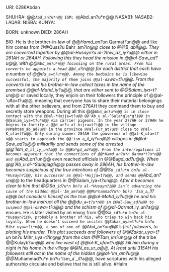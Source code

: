 URI: 0286Abdan

SHUHRA: @@`Abd_an?u*n@@
ISM: @@`Abd_an?u*n@@
NASAB1:
NASAB2:
LAQAB:
NISBA:
KUNYA:

BORN: unknown
DIED: 286AH

BIO: He is the brother-in-law of @@*Hamd_an?u*n Qarma*t?u*n@@ and like him comes from @@Quss?u Bahr_am?i*n@@ close to @@B_abil@@. They are converted together by @@al-*Husayn?u al-'Ahw_az_iy?u@@ either in 261AH or 264AH. Following this they head the mission in @@al-Saw_ad?u@@, with @@`Abd_an?u*n@@ focussing on the rural areas. From his converts he appoints a head @@d_a`?i*n@@ for each district that each have a number of @@du`_a=t?u*n@@. Among the bedouins he is likewise successful, the majority of them joins @@al-da`wa=t?u@@. From the converts he and his brother-in-law collect taxes in the name of the promised @@al-Mahd_iy?u@@, that are either sent to @@Salam_iya=t?u*n@@ or saved locally, they enjoin on their followers the principle of @@al-'ulfa=t?u@@, meaning that everyone has to share their material belongings with all the other believers, and from 276AH they command them to buy and secretly store weapons. During all this @@`Abd_an?u*n@@ is in close contact with the @@al-*Hujja=t?u@@ @@'Ab_u al-^Sala*gla*g?i@@ in @@Salam_iya=t?u*n@@ via carrier pigeons. In the year 277AH or 279AH he begins to fortify a @@d_ar?u al-hijra=t?i@@ in the village @@Mahtam_ab_ad?u@@ in the province @@al-Fur_at?u@@ close to @@al-K_ufa=t?u@@. Only during summer 284AH the gouvernor of @@al-K_ufa=t?u@@ starts to approach the @@'ism_a`_il_iy?u*n@@ villages in @@al-Saw_ad?u@@ militarilly and sends some of the arrested @@'Ism_a`_il_iy_un?a@@ to @@Ba*gd_ad?u@@. From the interrogations it becomes apparent that the connections of @@*Hamd_an?u*n Qarma*t?u*n@@ and @@`Abd_an?u*n@@ even reached officials in @@Ba*gd_ad?u@@. When @@'Ab_u al-^Sala*gla*g?i@@ passes away in 286AH, his brother-in-law becomes suspicious of the true intentions of @@Sa`_id?u*n bn?u al-*Husayn?i@@, his successor as @@al-*Hujja=t?u@@, and sends @@`Abd_an?u*n@@ to the headquarters in @@Salam_iya=t?u*n@@. After it becomes clear to him that @@Sa`_id?u*n bn?u al-*Husayn?i@@ isn’t advancing the cause of the hidden @@al-'Im_am?u@@ @@Mu*hammad?u*n bn?u 'Ism_a`_il?a@@ but considers himself as the true @@al-Mahd_iy?u@@ he and his brother-in-law instruct all the @@du`_a=t?u*n@@ in @@al-Saw_ad?u@@ to suspend @@al-da`wa=t?u@@ and the schism of @@al-Qarma*t_iy_un?a@@ ensues. He is later visited by an envoy from @@Sa`_id?u*n bn?u al-*Husayn?i@@, probably a brother of his, who tries to win back his loyalty. When he doesn’t succeed he incites @@Zakar_uya=t?u*n bn?u Mihr_uya=t?i*n@@, a son of one of @@`Abd_an?u*n@@’s first followers, to plotting his murder. This plot succeeds and followers of @@Zakar_uya=t?u*n bn?u Mihr_uya=t?i*n@@ from the clan @@Tam_im?u*n@@ of the tribe @@Kulayb?u*n@@ who live west of @@al-K_ufa=t?u@@ kill him during a night in his home in the village @@N_as_ur_a@@. At least until 315AH his followers still act in the name of the hidden @@al-'Im_am?u@@ @@Mu*hammad?u*n bn?u 'Ism_a`_il?a@@, have scriptures with his alleged authorship circulate and believe that he is still alive. #Halm
